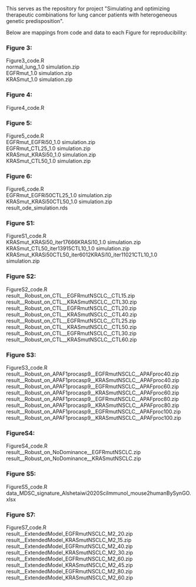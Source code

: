 This serves as the repository for project "Simulating and optimizing therapeutic combinations for lung cancer patients with heterogeneous genetic predisposition".

Below are mappings from code and data to each Figure for reproducibility:

### Figure 3:
Figure3_code.R\
normal_lung_1.0 simulation.zip\
EGFRmut_1.0 simulation.zip\
KRASmut_1.0 simulation.zip

### Figure 4:
Figure4_code.R

### Figure 5:
Figure5_code.R\
EGFRmut_EGFRi50_1.0 simulation.zip\
EGFRmut_CTL25_1.0 simulation.zip\
KRASmut_KRASi50_1.0 simulation.zip\
KRASmut_CTL50_1.0 simulation.zip

### Figure 6:
Figure6_code.R\
EGFRmut_EGFRi50CTL25_1.0 simulation.zip\
KRASmut_KRASi50CTL50_1.0 simulation.zip\
result_ode_simulation.rds

### Figure S1:
FigureS1_code.R\
KRASmut_KRASi50_iter17666KRASi10_1.0 simulation.zip\
KRASmut_CTL50_iter13915CTL10_1.0 simulation.zip\
KRASmut_KRASi50CTL50_iter6012KRASi10_iter11021CTL10_1.0 simulation.zip

### Figure S2:
FigureS2_code.R\
result__Robust_on_CTL__EGFRmutNSCLC__CTL15.zip\
result__Robust_on_CTL__KRASmutNSCLC__CTL30.zip\
result__Robust_on_CTL__EGFRmutNSCLC__CTL20.zip\
result__Robust_on_CTL__KRASmutNSCLC__CTL40.zip\
result__Robust_on_CTL__EGFRmutNSCLC__CTL25.zip\
result__Robust_on_CTL__KRASmutNSCLC__CTL50.zip\
result__Robust_on_CTL__EGFRmutNSCLC__CTL30.zip\
result__Robust_on_CTL__KRASmutNSCLC__CTL60.zip

### Figure S3:
FigureS3_code.R\
result__Robust_on_APAF1procasp9__EGFRmutNSCLC__APAFproc40.zip\
result__Robust_on_APAF1procasp9__KRASmutNSCLC__APAFproc40.zip\
result__Robust_on_APAF1procasp9__EGFRmutNSCLC__APAFproc60.zip\
result__Robust_on_APAF1procasp9__KRASmutNSCLC__APAFproc60.zip\
result__Robust_on_APAF1procasp9__EGFRmutNSCLC__APAFproc80.zip\
result__Robust_on_APAF1procasp9__KRASmutNSCLC__APAFproc80.zip\
result__Robust_on_APAF1procasp9__EGFRmutNSCLC__APAFproc100.zip\
result__Robust_on_APAF1procasp9__KRASmutNSCLC__APAFproc100.zip

### FigureS4:
FigureS4_code.R\
result__Robust_on_NoDominance__EGFRmutNSCLC.zip\
result__Robust_on_NoDominance__KRASmutNSCLC.zip

### Figure S5:
FigureS5_code.R\
data_MDSC_signature_Alshetaiwi2020SciImmunol_mouse2humanBySynGO.xlsx

### Figure S7:
FigureS7_code.R\
result__ExtendedModel_EGFRmutNSCLC_M2_20.zip\
result__ExtendedModel_KRASmutNSCLC_M2_15.zip\
result__ExtendedModel_EGFRmutNSCLC_M2_40.zip\
result__ExtendedModel_KRASmutNSCLC_M2_30.zip\
result__ExtendedModel_EGFRmutNSCLC_M2_60.zip\
result__ExtendedModel_KRASmutNSCLC_M2_45.zip\
result__ExtendedModel_EGFRmutNSCLC_M2_80.zip\
result__ExtendedModel_KRASmutNSCLC_M2_60.zip
